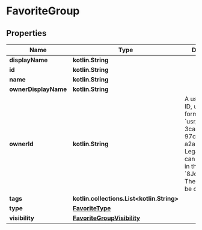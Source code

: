 
# FavoriteGroup

## Properties
Name | Type | Description | Notes
------------ | ------------- | ------------- | -------------
**displayName** | **kotlin.String** |  | 
**id** | **kotlin.String** |  | 
**name** | **kotlin.String** |  | 
**ownerDisplayName** | **kotlin.String** |  | 
**ownerId** | **kotlin.String** | A users unique ID, usually in the form of &#x60;usr_c1644b5b-3ca4-45b4-97c6-a2a0de70d469&#x60;. Legacy players can have old IDs in the form of &#x60;8JoV9XEdpo&#x60;. The ID can never be changed. | 
**tags** | **kotlin.collections.List&lt;kotlin.String&gt;** |  | 
**type** | [**FavoriteType**](FavoriteType.md) |  | 
**visibility** | [**FavoriteGroupVisibility**](FavoriteGroupVisibility.md) |  | 



